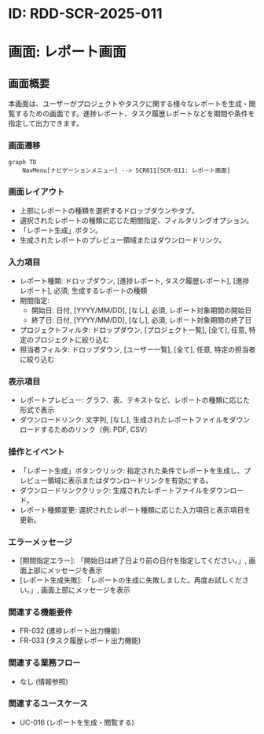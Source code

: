 # ID: RDD-SCR-2025-011

# 画面: レポート画面

## 画面概要

本画面は、ユーザーがプロジェクトやタスクに関する様々なレポートを生成・閲覧するための画面です。進捗レポート、タスク履歴レポートなどを期間や条件を指定して出力できます。

### 画面遷移

```mermaid
graph TD
    NavMenu[ナビゲーションメニュー] --> SCR011[SCR-011: レポート画面]
```

### 画面レイアウト

- 上部にレポートの種類を選択するドロップダウンやタブ。
- 選択されたレポートの種類に応じた期間指定、フィルタリングオプション。
- 「レポート生成」ボタン。
- 生成されたレポートのプレビュー領域またはダウンロードリンク。

### 入力項目

- レポート種類: ドロップダウン, [進捗レポート, タスク履歴レポート],
  [進捗レポート], 必須, 生成するレポートの種類
- 期間指定:
  - 開始日: 日付, [YYYY/MM/DD], [なし], 必須, レポート対象期間の開始日
  - 終了日: 日付, [YYYY/MM/DD], [なし], 必須, レポート対象期間の終了日
- プロジェクトフィルタ: ドロップダウン, [プロジェクト一覧],
  [全て], 任意, 特定のプロジェクトに絞り込む
- 担当者フィルタ: ドロップダウン, [ユーザー一覧],
  [全て], 任意, 特定の担当者に絞り込む

### 表示項目

- レポートプレビュー: グラフ、表、テキストなど、レポートの種類に応じた形式で表示
- ダウンロードリンク: 文字列,
  [なし], 生成されたレポートファイルをダウンロードするためのリンク（例: PDF,
  CSV）

### 操作とイベント

- 「レポート生成」ボタンクリック: 指定された条件でレポートを生成し、プレビュー領域に表示またはダウンロードリンクを有効にする。
- ダウンロードリンククリック: 生成されたレポートファイルをダウンロード。
- レポート種類変更: 選択されたレポート種類に応じた入力項目と表示項目を更新。

### エラーメッセージ

- [期間指定エラー]: 「開始日は終了日より前の日付を指定してください。」, 画面上部にメッセージを表示
- [レポート生成失敗]: 「レポートの生成に失敗しました。再度お試しください。」, 画面上部にメッセージを表示

### 関連する機能要件

- FR-032 (進捗レポート出力機能)
- FR-033 (タスク履歴レポート出力機能)

### 関連する業務フロー

- なし (情報参照)

### 関連するユースケース

- UC-016 (レポートを生成・閲覧する)
